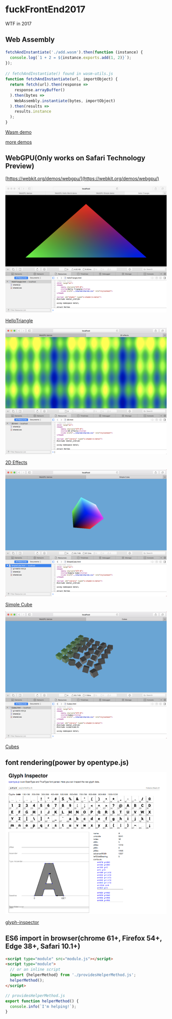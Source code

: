 # fuckFrontEnd2017
WTF in 2017

## Web Assembly

```javascript
fetchAndInstantiate('./add.wasm').then(function (instance) {
  console.log(`1 + 2 = ${instance.exports.add(1, 2)}`);
});

// fetchAndInstantiate() found in wasm-utils.js
function fetchAndInstantiate(url, importObject) {
  return fetch(url).then(response =>
    response.arrayBuffer()
  ).then(bytes =>
    WebAssembly.instantiate(bytes, importObject)
  ).then(results =>
    results.instance
  );
}
```

[Wasm demo](http://aicdg.com/fuckFrontEnd2017/wasm/testWasm.html)

[more demos](https://github.com/mdn/webassembly-examples)

## WebGPU(Only works on Safari Technology Preview)

[https://webkit.org/demos/webgpu/](https://webkit.org/demos/webgpu/)

![HelloTriangle](webgpu/HelloTriangle/HelloTriangle.png)

[HelloTriangle](http://aicdg.com/fuckFrontEnd2017/webgpu/HelloTriangle/HelloTriangle.html)

![2D Effects](webgpu/2D/2DEffects.png)

[2D Effects](http://aicdg.com/fuckFrontEnd2017/webgpu/2D/2D.html)

![Simple Cube](webgpu/SimpleCube/SimpleCube.png)

[Simple Cube](http://aicdg.com/fuckFrontEnd2017/webgpu/SimpleCube/SimpleCube.html)

![Cubes](webgpu/Cubes/Cubes.png)

[Cubes](http://aicdg.com/fuckFrontEnd2017/webgpu/Cubes/Cubes.html)

## font rendering(power by opentype.js)

![glyph-inspector](fontRendering/screenshot.png)

[glyph-inspector](http://aicdg.com/fuckFrontEnd2017/fontRendering/glyph-inspector.html)

## ES6 import in browser(chrome 61+, Firefox 54+, Edge 38+, Safari 10.1+)

```html
<script type="module" src="module.js"></script>
<script type="module">
  // or an inline script
  import {helperMethod} from './providesHelperMethod.js';
  helperMethod();
</script>
```

```javascript
// providesHelperMethod.js
export function helperMethod() {
  console.info(`I'm helping!`);
}
```